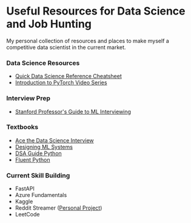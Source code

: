 # Useful Resources for Data Science and Job Hunting
My personal collection of resources and places to make myself a competitive data scientist in the current market.


### Data Science Resources

- [Quick Data Science Reference Cheatsheet](https://github.com/aaronwangy/Data-Science-Cheatsheet)
- [Introduction to PyTorch Video Series](https://www.youtube.com/playlist?list=PLhhyoLH6IjfxeoooqP9rhU3HJIAVAJ3Vz)

### Interview Prep

- [Stanford Professor's Guide to ML Interviewing](https://huyenchip.com/ml-interviews-book/contents/1.1.2-research.html)


### Textbooks

- [Ace the Data Science Interview](https://www.amazon.com/Ace-Data-Science-Interview-Questions/dp/0578973839/ref=sr_1_1?crid=1YW2SEIRO0MDU&keywords=data+science+interview&qid=1671039284&sprefix=data+science+intervie%2Caps%2C138&sr=8-1)
- [Designing ML Systems](https://www.amazon.com/Designing-Machine-Learning-Systems-Production-Ready/dp/1098107969/ref=sr_1_3?crid=13ZHY7BDC8I5U&keywords=machine+learning+design&qid=1671039325&s=books&sprefix=machine+learning+design%2Cstripbooks%2C126&sr=1-3)
- [DSA Guide Python](https://runestone.academy/ns/books/published/pythonds/index.html)
- [Fluent Python](https://www.amazon.com/Fluent-Python-Concise-Effective-Programming/dp/1492056359/ref=sr_1_1?crid=DB942FURNMJ2&keywords=fluent+python&qid=1671039377&s=books&sprefix=fluent+python%2Cstripbooks%2C117&sr=1-1)

### Current Skill Building

- FastAPI
- Azure Fundamentals
- Kaggle
- Reddit Streamer ([Personal Project](https://github.com/cmason30/subreddit-city-streamer))
- LeetCode
